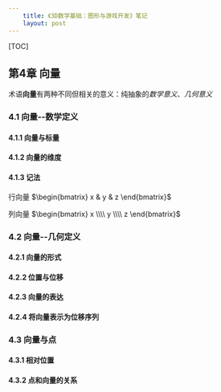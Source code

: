 ```yaml
---
    title: 《3D数学基础：图形与游戏开发》笔记
    layout: post
---
```


[TOC]


## 第4章 向量

术语**向量**有两种不同但相关的意义：纯抽象的*数学意义*、*几何意义*

### 4.1 向量--数学定义

#### 4.1.1 向量与标量

#### 4.1.2 向量的维度

#### 4.1.3 记法

行向量 $\begin{bmatrix} x & y & z \end{bmatrix}$

列向量 $\begin{bmatrix} x \\\\ y \\\\ z \end{bmatrix}$

### 4.2 向量--几何定义

#### 4.2.1 向量的形式

#### 4.2.2 位置与位移

#### 4.2.3 向量的表达

#### 4.2.4 将向量表示为位移序列

### 4.3 向量与点

#### 4.3.1 相对位置

#### 4.3.2 点和向量的关系